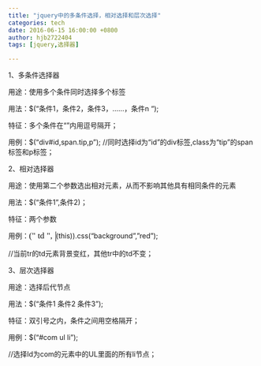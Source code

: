 ```yaml
---
title: "jquery中的多条件选择，相对选择和层次选择"
categories: tech
date: 2016-06-15 16:00:00 +0800
author: hjb2722404
tags: [jquery,选择器]

---
```


1、多条件选择器

用途：使用多个条件同时选择多个标签

用法：$(“条件1，条件2，条件3，……，条件n “);

特征：多个条件在“”内用逗号隔开；

用例：$(“div#id,span.tip,p”); //同时选择id为“id”的div标签,class为“tip”的span标签和p标签；

2、相对选择器

用途：使用第二个参数选出相对元素，从而不影响其他具有相同条件的元素

用法：$(“条件1”,条件2)；

特征：两个参数

用例：<span class="MathJax_Preview"></span><span class="MathJax" id="MathJax-Element-153-Frame" role="textbox" aria-readonly="true"><nobr><span class="math" id="MathJax-Span-1217" style="width: 3.896em; display: inline-block;"><span style="display: inline-block; position: relative; width: 3.096em; height: 0px; font-size: 125%;"><span style="position: absolute; clip: rect(1.816em 1000.003em 3.149em -0.371em); top: -2.717em; left: 0.003em;"><span class="mrow" id="MathJax-Span-1218"><span class="mo" id="MathJax-Span-1219" style="font-family: MathJax_Main;">(</span><span class="mo" id="MathJax-Span-1220" style="font-family: MathJax_Main;">"</span><span class="mi" id="MathJax-Span-1221" style="font-family: MathJax_Math-italic; padding-left: 0.269em;">t</span><span class="mi" id="MathJax-Span-1222" style="font-family: MathJax_Math-italic;">d<span style="display: inline-block; overflow: hidden; height: 1px; width: 0.003em;"></span></span><span class="mo" id="MathJax-Span-1223" style="font-family: MathJax_Main; padding-left: 0.269em;">"</span><span class="mo" id="MathJax-Span-1224" style="font-family: MathJax_Main;">,</span></span><span style="display: inline-block; width: 0px; height: 2.723em;"></span></span></span><span style="border-left-width: 0.003em; border-left-style: solid; display: inline-block; overflow: hidden; width: 0px; height: 1.403em; vertical-align: -0.397em;"></span></span></nobr></span><script type="math/tex" id="MathJax-Element-153">("td",</script>(this)).css(“background”,”red”);

//当前tr的td元素背景变红，其他tr中的td不变；

3、层次选择器

用途：选择后代节点

用法：$(“条件1 条件2 条件3”);

特征：双引号之内，条件之间用空格隔开；

用例：$(“#com ul li”);

//选择Id为com的元素中的UL里面的所有li节点；
